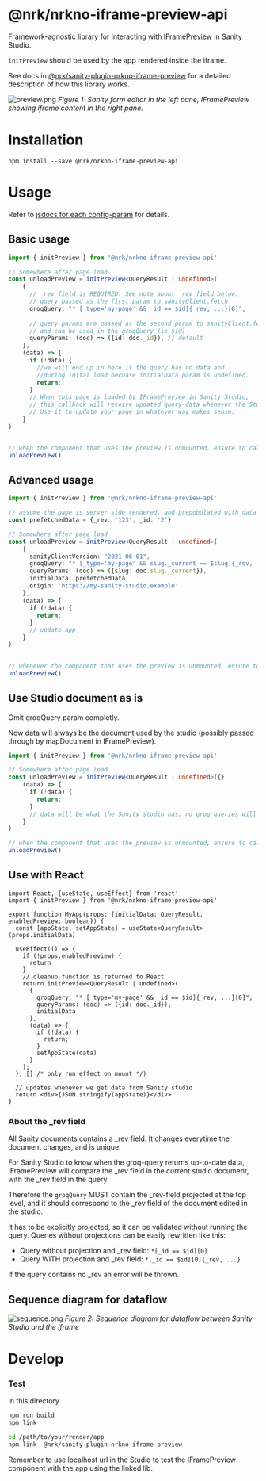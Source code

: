 # @nrk/nrkno-iframe-preview-api

Framework-agnostic library for interacting with [IFramePreview](../sanity-plugin-nrkno-iframe-preview/README.md)
in Sanity Studio.

`initPreview` should be used by the app rendered inside the iframe. 

See docs in [@nrk/sanity-plugin-nrkno-iframe-preview](../sanity-plugin-nrkno-iframe-preview/README.md) for a detailed description of how this library works.

![preview.png](./docs/images/preview.png)
_Figure 1: Sanity form editor in the left pane, IFramePreview showing iframe content in the right pane._

# Installation

`npm install --save @nrk/nrkno-iframe-preview-api`

# Usage

Refer to [jsdocs for each config-param](src/types.ts) for details.

## Basic usage

```ts
import { initPreview } from '@nrk/nrkno-iframe-preview-api'

// Somewhere after page load
const unloadPreview = initPreview<QueryResult | undefined>(
    {
      // _rev field is REQUIRED. See note about _rev field below.
      // query passed as the first param to sanityClient.fetch
      groqQuery: "* [_type='my-page' && _id == $id]{_rev, ...}[0]",
      
      // query params are passed as the second param to sanityClient.fetch,
      // and can be used in the groqQuery (ie $id) 
      queryParams: (doc) => ({id: doc._id}), // default
    },
    (data) => {
      if (!data) {
        //we will end up in here if the query has no data and
        //during inital load becuase initialData param is undefined.
        return;
      }
      // When this page is loaded by IFramePreview in Sanity Studio,
      // this callback will receive updated query-data whenever the Studio makes edits.
      // Use it to update your page in whatever way makes sense.
    }
)


// when the component that uses the preview is unmounted, ensure to call
unloadPreview()
```

## Advanced usage

```ts
import { initPreview } from '@nrk/nrkno-iframe-preview-api'

// assume the page is server side rendered, and prepobulated with data
const prefetchedData = {_rev: '123', _id: '2'}

// Somewhere after page load
const unloadPreview = initPreview<QueryResult | undefined>(
    {
      sanityClientVersion: "2021-06-01",
      groqQuery: "* [_type='my-page' && slug._current == $slug]{_rev, ...}[0]",
      queryParams: (doc) => ({slug: doc.slug._current}),
      initialData: prefetchedData,
      origin: 'https://my-sanity-studio.example'
    },
    (data) => {
      if (!data) {
        return;
      }
      // update app
    }
)


// whenever the component that uses the preview is unmounted, ensure to call
unloadPreview()
```

## Use Studio document as is

Omit groqQuery param completly. 

Now data will always be the document used by the studio (possibly passed through by mapDocument in IFramePreview).

```ts
import { initPreview } from '@nrk/nrkno-iframe-preview-api'

// Somewhere after page load
const unloadPreview = initPreview<QueryResult | undefined>({},
    (data) => {
      if (!data) {
        return;
      }
      // data will be what the Sanity studio has; no groq queries will be execuded.
    }
)

// when the component that uses the preview is unmounted, ensure to call
unloadPreview()
```

## Use with React

```tsx
import React, {useState, useEffect} from 'react'
import { initPreview } from '@nrk/nrkno-iframe-preview-api'

export function MyApp(props: {initialData: QueryResult, enabledPreview: boolean}) {
  const [appState, setAppState] = useState<QueryResult>(props.initialData)
  
  useEffect(() => {
    if (!props.enabledPreview) {
      return 
    }
    // cleanup function is returned to React
    return initPreview<QueryResult | undefined>(
      {
        groqQuery: "* [_type='my-page' && _id == $id]{_rev, ...}[0]",
        queryParams: (doc) => ({id: doc._id}),
        initialData
      },
      (data) => {
        if (!data) {
          return;
        }
        setAppState(data)
      }
    );
  }, [] /* only run effect on mount */)
  
  // updates whenever we get data from Sanity studio
  return <div>{JSON.stringify(appState)}</div>
}

```

### About the _rev field
All Sanity documents contains a _rev field. It changes everytime the document changes, and is unique.

For Sanity Studio to know when the groq-query returns up-to-date data, IFramePreview will
compare the _rev field in the current studio document, with the _rev field in the query.

Therefore the `groqQuery` MUST contain the _rev-field projected at the top level,
and it should correspond to the _rev field of the document edited in the studio.

It has to be explicitly projected, so it can be validated without running the query.
Queries without projections can be easily rewritten like this:

* Query without projection and _rev field: `*[_id == $id][0]`
* Query WITH projection and _rev field: `*[_id == $id][0]{_rev, ...}`

If the query contains no _rev an error will be thrown.

## Sequence diagram for dataflow

![sequence.png](docs/images/sequence.png)
_Figure 2: Sequence diagram for dataflow between Sanity Studio and the iframe_

# Develop

### Test

In this directory

```bash
npm run build
npm link
```

```bash
cd /path/to/your/render/app
npm link  @nrk/sanity-plugin-nrkno-iframe-preview
```

Remember to use localhost url in the Studio to test the IFramePreview component with the app using the linked lib.
